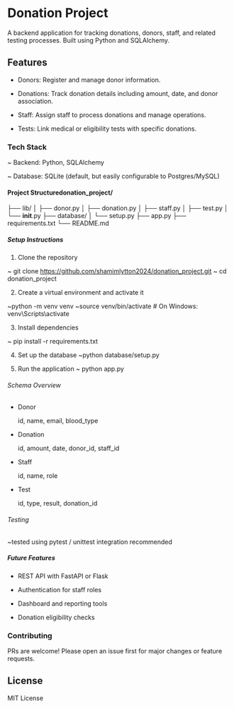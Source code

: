 # Donation Project
A backend application for tracking donations, donors, staff, and related testing processes. Built using Python and SQLAlchemy.

## Features

 * Donors: Register and manage donor information.

 * Donations: Track donation details including amount, date, and donor association.

 * Staff: Assign staff to process donations and manage operations.

 * Tests: Link medical or eligibility tests with specific donations.

###  Tech Stack

   ~ Backend: Python, SQLAlchemy

   ~ Database: SQLite (default, but easily configurable to Postgres/MySQL)    
   
 ####   Project Structuredonation_project/
├── lib/
│   ├── donor.py
│   ├── donation.py
│   ├── staff.py
│   ├── test.py
│   └── __init__.py
├── database/
│   └── setup.py
├── app.py
├── requirements.txt
└── README.md

 ##### Setup Instructions

1.    Clone the repository

~ git clone https://github.com/shamimlytton2024/donation_project.git
~ cd donation_project

 2.  Create a virtual environment and activate it

~python -m venv venv
~source venv/bin/activate  # On Windows: venv\Scripts\activate


3.   Install dependencies

~ pip install -r requirements.txt 

4.   Set up the database
 ~python database/setup.py

5.   Run the application
~ python app.py

 ######  Schema Overview

  *  Donor

        id, name, email, blood_type

  *  Donation

        id, amount, date, donor_id, staff_id

 *   Staff

        id, name, role

  *  Test

        id, type, result, donation_id

     

 ######  Testing
~tested using pytest / unittest integration recommended

##### Future Features

   * REST API with FastAPI or Flask

   * Authentication for staff roles

  *  Dashboard and reporting tools

   * Donation eligibility checks

 ### Contributing

PRs are welcome! Please open an issue first for major changes or feature requests.

## License

MIT License


     






   
